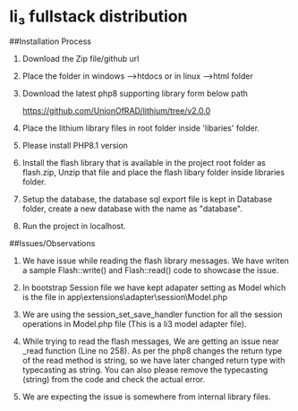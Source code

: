 # li₃ fullstack distribution

##Installation Process

1. Download the Zip file/github url

2. Place the folder in windows -->htdocs or in linux -->html folder

3. Download the latest php8 supporting library form below path

   https://github.com/UnionOfRAD/lithium/tree/v2.0.0

4. Place the lithium library files in root folder inside 'libaries' folder.

5. Please install PHP8.1 version

6. Install the flash library that is available in the project root folder as flash.zip, Unzip that file and place the flash libary folder inside libraries folder.

7. Setup the database, the database sql export file is kept in Database folder, create a new database with the name as "database".

8. Run the project in localhost.



##Issues/Observations

1. We have issue while reading the flash library messages. We have writen a sample Flash::write() and Flash::read() code to showcase the issue.

2. In bootstrap Session file we have kept adapater setting as Model which is the file in app\extensions\adapter\session\Model.php

3. We are using the session_set_save_handler function for all the session operations in Model.php file (This is a li3 model adapter file).

4. While trying to read the flash messages, We are getting an issue near _read function (Line no 258). As per the php8 changes the return type of the read method is string, so we have later changed return type with typecasting as string.
You can also please remove the typecasting (string) from the code and check the actual error.

5. We are expecting the issue is somewhere from internal library files.


